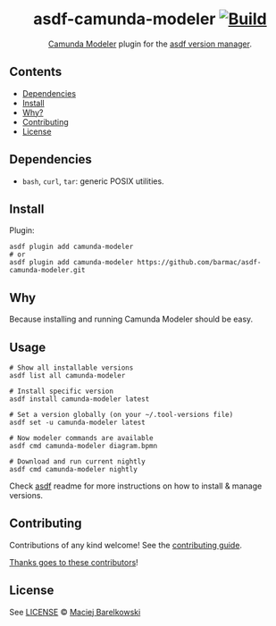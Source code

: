 <div align="center">

# asdf-camunda-modeler [![Build](https://github.com/barmac/asdf-camunda-modeler/actions/workflows/build.yml/badge.svg)](https://github.com/barmac/asdf-camunda-modeler/actions/workflows/build.yml)


[Camunda Modeler](https://github.com/camunda/camunda-modeler) plugin for the [asdf version manager](https://asdf-vm.com).

</div>

## Contents

- [Dependencies](#dependencies)
- [Install](#install)
- [Why?](#why)
- [Contributing](#contributing)
- [License](#license)

## Dependencies

- `bash`, `curl`, `tar`: generic POSIX utilities.

## Install

Plugin:

```shell
asdf plugin add camunda-modeler
# or
asdf plugin add camunda-modeler https://github.com/barmac/asdf-camunda-modeler.git
```

## Why

Because installing and running Camunda Modeler should be easy.

## Usage

```shell
# Show all installable versions
asdf list all camunda-modeler

# Install specific version
asdf install camunda-modeler latest

# Set a version globally (on your ~/.tool-versions file)
asdf set -u camunda-modeler latest

# Now modeler commands are available
asdf cmd camunda-modeler diagram.bpmn

# Download and run current nightly
asdf cmd camunda-modeler nightly
```

Check [asdf](https://github.com/asdf-vm/asdf) readme for more instructions on how to
install & manage versions.

## Contributing

Contributions of any kind welcome! See the [contributing guide](contributing.md).

[Thanks goes to these contributors](https://github.com/barmac/asdf-camunda-modeler/graphs/contributors)!

## License

See [LICENSE](LICENSE) © [Maciej Barelkowski](https://github.com/barmac/)
